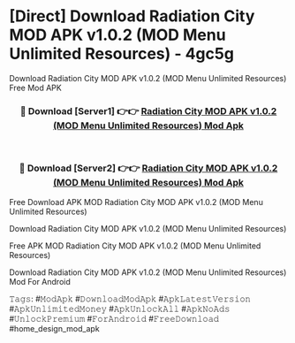 # [Direct] Download Radiation City MOD APK v1.0.2 (MOD Menu Unlimited Resources) - 4gc5g
Download Radiation City MOD APK v1.0.2 (MOD Menu Unlimited Resources) Free Mod APK

<div align="center">
<h3>🔴 Download [Server1] 👉👉 <a href="https://apk-comot.site?title=Radiation_City_MOD_APK_v1.0.2_(MOD_Menu_Unlimited_Resources)">Radiation City MOD APK v1.0.2 (MOD Menu Unlimited Resources) Mod Apk</a></h3><br>

<h3>🔴 Download [Server2] 👉👉 <a href="https://apk-comot.site?title=Radiation_City_MOD_APK_v1.0.2_(MOD_Menu_Unlimited_Resources)">Radiation City MOD APK v1.0.2 (MOD Menu Unlimited Resources) Mod Apk</a></h3>
</div>


Free Download APK MOD Radiation City MOD APK v1.0.2 (MOD Menu Unlimited Resources)

Download Radiation City MOD APK v1.0.2 (MOD Menu Unlimited Resources) 

Free APK MOD Radiation City MOD APK v1.0.2 (MOD Menu Unlimited Resources) 

Download Radiation City MOD APK v1.0.2 (MOD Menu Unlimited Resources) Mod For Android

𝚃𝚊𝚐𝚜: #𝙼𝚘𝚍𝙰𝚙𝚔 #𝙳𝚘𝚠𝚗𝚕𝚘𝚊𝚍𝙼𝚘𝚍𝙰𝚙𝚔 #𝙰𝚙𝚔𝙻𝚊𝚝𝚎𝚜𝚝𝚅𝚎𝚛𝚜𝚒𝚘𝚗 #𝙰𝚙𝚔𝚄𝚗𝚕𝚒𝚖𝚒𝚝𝚎𝚍𝙼𝚘𝚗𝚎𝚢 #𝙰𝚙𝚔𝚄𝚗𝚕𝚘𝚌𝚔𝙰𝚕𝚕 #𝙰𝚙𝚔𝙽𝚘𝙰𝚍𝚜 #𝚄𝚗𝚕𝚘𝚌𝚔𝙿𝚛𝚎𝚖𝚒𝚞𝚖 #𝙵𝚘𝚛𝙰𝚗𝚍𝚛𝚘𝚒𝚍 #𝙵𝚛𝚎𝚎𝙳𝚘𝚠𝚗𝚕𝚘𝚊𝚍 #home_design_mod_apk